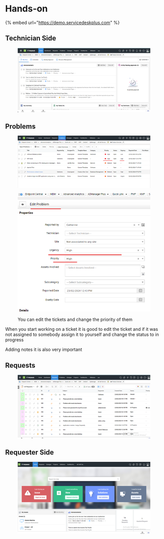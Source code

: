# Hands-on

{% embed url="https://demo.servicedeskplus.com" %}

## Technician Side

<figure><img src="../../.gitbook/assets/image (3) (1) (1).png" alt=""><figcaption></figcaption></figure>

## Problems

<figure><img src="../../.gitbook/assets/image (4) (1) (1).png" alt=""><figcaption></figcaption></figure>

<figure><img src="../../.gitbook/assets/image (5) (1) (1).png" alt=""><figcaption><p>You can edit the tickets and change the priority of them</p></figcaption></figure>

When you start working on a ticket it is good to edit the ticket and if it was not assigned to somebody assign it to yourself and change the status to in progress

Adding notes it is also very important

## Requests

<figure><img src="../../.gitbook/assets/image (6) (1).png" alt=""><figcaption></figcaption></figure>

## Requester Side

<figure><img src="../../.gitbook/assets/image (7) (1).png" alt=""><figcaption></figcaption></figure>
